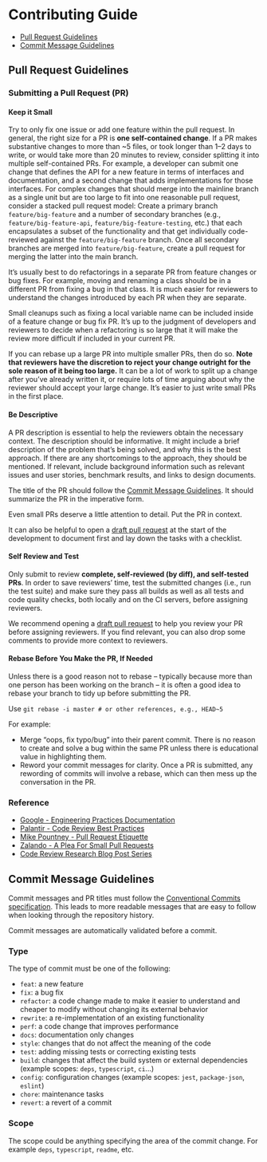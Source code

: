 # Contributing Guide

- [Pull Request Guidelines](#pull-request-guidelines)
- [Commit Message Guidelines](#commit-message-guidelines)

## Pull Request Guidelines

### Submitting a Pull Request (PR)

#### Keep it Small

Try to only fix one issue or add one feature within the pull request. In general, the right size for
a PR is **one self-contained change**. If a PR makes substantive changes to more than ~5 files, or
took longer than 1–2 days to write, or would take more than 20 minutes to review, consider splitting
it into multiple self-contained PRs. For example, a developer can submit one change that defines the
API for a new feature in terms of interfaces and documentation, and a second change that adds
implementations for those interfaces. For complex changes that should merge into the mainline branch
as a single unit but are too large to fit into one reasonable pull request, consider a stacked pull
request model: Create a primary branch `feature/big-feature` and a number of secondary branches
(e.g., `feature/big-feature-api`, `feature/big-feature-testing`, etc.) that each encapsulates a
subset of the functionality and that get individually code-reviewed against the
`feature/big-feature` branch. Once all secondary branches are merged into `feature/big-feature`,
create a pull request for merging the latter into the main branch.

It’s usually best to do refactorings in a separate PR from feature changes or bug fixes. For
example, moving and renaming a class should be in a different PR from fixing a bug in that class. It
is much easier for reviewers to understand the changes introduced by each PR when they are separate.

Small cleanups such as fixing a local variable name can be included inside of a feature change or
bug fix PR. It’s up to the judgment of developers and reviewers to decide when a refactoring is so
large that it will make the review more difficult if included in your current PR.

If you can rebase up a large PR into multiple smaller PRs, then do so. **Note that reviewers have
the discretion to reject your change outright for the sole reason of it being too large.** It can be
a lot of work to split up a change after you’ve already written it, or require lots of time arguing
about why the reviewer should accept your large change. It’s easier to just write small PRs in the
first place.

#### Be Descriptive

A PR description is essential to help the reviewers obtain the necessary context. The description
should be informative. It might include a brief description of the problem that’s being solved, and
why this is the best approach. If there are any shortcomings to the approach, they should be
mentioned. If relevant, include background information such as relevant issues and user stories,
benchmark results, and links to design documents.

The title of the PR should follow the [Commit Message Guidelines](#commit-message-guidelines). It
should summarize the PR in the imperative form.

Even small PRs deserve a little attention to detail. Put the PR in context.

It can also be helpful to open a
[draft pull request](https://help.github.com/en/github/collaborating-with-issues-and-pull-requests/about-pull-requests#draft-pull-requests)
at the start of the development to document first and lay down the tasks with a checklist.

#### Self Review and Test

Only submit to review **complete, self-reviewed (by diff), and self-tested PRs**. In order to save
reviewers’ time, test the submitted changes (i.e., run the test suite) and make sure they pass all
builds as well as all tests and code quality checks, both locally and on the CI servers, before
assigning reviewers.

We recommend opening a
[draft pull request](https://help.github.com/en/github/collaborating-with-issues-and-pull-requests/about-pull-requests#draft-pull-requests)
to help you review your PR before assigning reviewers. If you find relevant, you can also drop some
comments to provide more context to reviewers.

#### Rebase Before You Make the PR, If Needed

Unless there is a good reason not to rebase – typically because more than one person has been
working on the branch – it is often a good idea to rebase your branch to tidy up before submitting
the PR.

Use `git rebase -i master # or other references, e.g., HEAD~5`

For example:

- Merge “oops, fix typo/bug” into their parent commit. There is no reason to create and solve a bug
  within the same PR unless there is educational value in highlighting them.
- Reword your commit messages for clarity. Once a PR is submitted, any rewording of commits will
  involve a rebase, which can then mess up the conversation in the PR.

### Reference

- [Google - Engineering Practices Documentation](https://google.github.io/eng-practices/)
- [Palantir - Code Review Best Practices](https://medium.com/palantir/code-review-best-practices-19e02780015f)
- [Mike Pountney - Pull Request Etiquette](https://gist.github.com/mikepea/863f63d6e37281e329f8)
- [Zalando - A Plea For Small Pull Requests](https://jobs.zalando.com/en/tech/blog/a-plea-for-small-pull-requests)
- [Code Review Research Blog Post Series](https://www.michaelagreiler.com/code-review-blog-post-series/)

## Commit Message Guidelines

Commit messages and PR titles must follow the
[Conventional Commits specification](https://www.conventionalcommits.org/). This leads to more
readable messages that are easy to follow when looking through the repository history.

Commit messages are automatically validated before a commit.

### Type

The type of commit must be one of the following:

- `feat`: a new feature
- `fix`: a bug fix
- `refactor`: a code change made to make it easier to understand and cheaper to modify without
  changing its external behavior
- `rewrite`: a re-implementation of an existing functionality
- `perf`: a code change that improves performance
- `docs`: documentation only changes
- `style`: changes that do not affect the meaning of the code
- `test`: adding missing tests or correcting existing tests
- `build`: changes that affect the build system or external dependencies (example scopes: `deps`,
  `typescript`, `ci`...)
- `config`: configuration changes (example scopes: `jest`, `package-json`, `eslint`)
- `chore`: maintenance tasks
- `revert`: a revert of a commit

### Scope

The scope could be anything specifying the area of the commit change. For example `deps`,
`typescript`, `readme`, etc.
